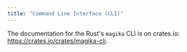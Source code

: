 ```yaml
---
title: "Command Line Interface (CLI)"
---
```


The documentation for the Rust's `magika` CLI is on crates.io: https://crates.io/crates/magika-cli.